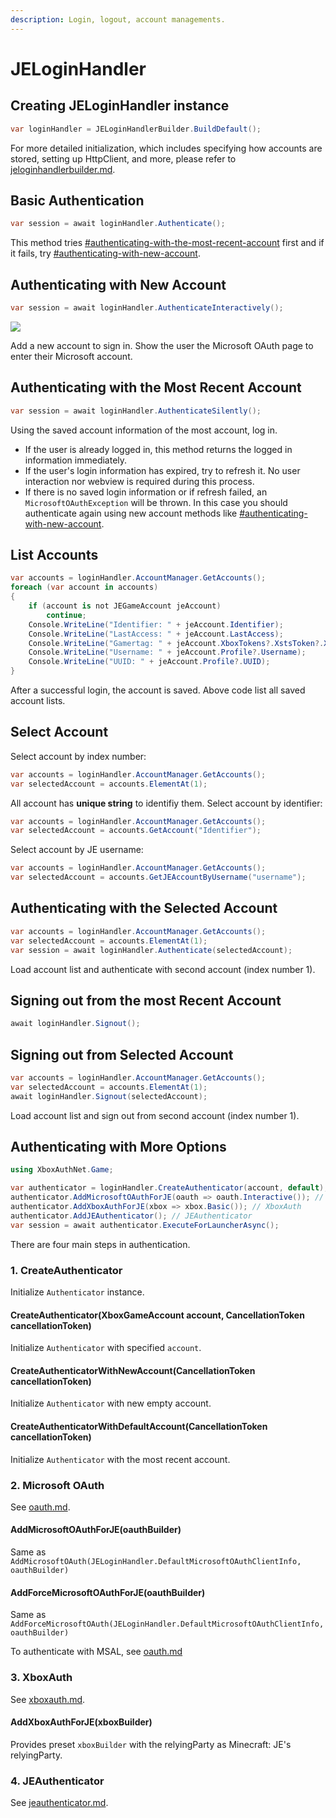 ```yaml
---
description: Login, logout, account managements.
---
```


# JELoginHandler

## Creating JELoginHandler instance

```csharp
var loginHandler = JELoginHandlerBuilder.BuildDefault();
```

For more detailed initialization, which includes specifying how accounts are stored, setting up HttpClient, and more, please refer to [jeloginhandlerbuilder.md](jeloginhandlerbuilder.md "mention").

## Basic Authentication

```csharp
var session = await loginHandler.Authenticate();
```

This method tries [#authenticating-with-the-most-recent-account](jeloginhandler.md#authenticating-with-the-most-recent-account "mention") first and if it fails, try [#authenticating-with-new-account](jeloginhandler.md#authenticating-with-new-account "mention").

## Authenticating with New Account

```csharp
var session = await loginHandler.AuthenticateInteractively();
```

![](https://user-images.githubusercontent.com/17783561/154854388-38c473f1-7860-4a47-bdbe-622de37eef8b.png)

Add a new account to sign in. Show the user the Microsoft OAuth page to enter their Microsoft account.

## Authenticating with the Most Recent Account

```csharp
var session = await loginHandler.AuthenticateSilently();
```

Using the saved account information of the most account, log in.&#x20;

* If the user is already logged in, this method returns the logged in information immediately.
* If the user's login information has expired, try to refresh it. No user interaction nor webview is required during this process.&#x20;
* If there is no saved login information or if refresh failed, an `MicrosoftOAuthException` will be thrown. In this case you should authenticate again using new account methods like [#authenticating-with-new-account](jeloginhandler.md#authenticating-with-new-account "mention").

## List Accounts

```csharp
var accounts = loginHandler.AccountManager.GetAccounts();
foreach (var account in accounts)
{
    if (account is not JEGameAccount jeAccount)
        continue;
    Console.WriteLine("Identifier: " + jeAccount.Identifier);
    Console.WriteLine("LastAccess: " + jeAccount.LastAccess);
    Console.WriteLine("Gamertag: " + jeAccount.XboxTokens?.XstsToken?.XuiClaims?.Gamertag);
    Console.WriteLine("Username: " + jeAccount.Profile?.Username);
    Console.WriteLine("UUID: " + jeAccount.Profile?.UUID);
}
```

After a successful login, the account is saved. Above code list all saved account lists.

## Select Account

Select account by index number:

```csharp
var accounts = loginHandler.AccountManager.GetAccounts();
var selectedAccount = accounts.ElementAt(1);
```

All account has **unique string** to identifiy them. Select account by identifier:

```csharp
var accounts = loginHandler.AccountManager.GetAccounts();
var selectedAccount = accounts.GetAccount("Identifier");
```

Select account by JE username:

```csharp
var accounts = loginHandler.AccountManager.GetAccounts();
var selectedAccount = accounts.GetJEAccountByUsername("username");
```

## Authenticating with the Selected Account

```csharp
var accounts = loginHandler.AccountManager.GetAccounts();
var selectedAccount = accounts.ElementAt(1);
var session = await loginHandler.Authenticate(selectedAccount);
```

Load account list and authenticate with second account (index number 1).

## Signing out from the most Recent Account

```csharp
await loginHandler.Signout();
```

## Signing out from Selected Account

```csharp
var accounts = loginHandler.AccountManager.GetAccounts();
var selectedAccount = accounts.ElementAt(1);
await loginHandler.Signout(selectedAccount);
```

Load account list and sign out from second account (index number 1).

## Authenticating with More Options

```csharp
using XboxAuthNet.Game;

var authenticator = loginHandler.CreateAuthenticator(account, default);
authenticator.AddMicrosoftOAuthForJE(oauth => oauth.Interactive()); // Microsoft OAuth
authenticator.AddXboxAuthForJE(xbox => xbox.Basic()); // XboxAuth
authenticator.AddJEAuthenticator(); // JEAuthenticator
var session = await authenticator.ExecuteForLauncherAsync();
```

There are four main steps in authentication.

### 1. CreateAuthenticator

Initialize `Authenticator` instance.

#### CreateAuthenticator(XboxGameAccount account, CancellationToken cancellationToken)

Initialize `Authenticator` with specified `account`.

#### CreateAuthenticatorWithNewAccount(CancellationToken cancellationToken)

Initialize `Authenticator` with new empty account.

#### CreateAuthenticatorWithDefaultAccount(CancellationToken cancellationToken)

Initialize `Authenticator` with the most recent account.

### 2. Microsoft OAuth

See [oauth.md](../xboxauthnet.game/oauth.md "mention").

#### AddMicrosoftOAuthForJE(oauthBuilder)

Same as `AddMicrosoftOAuth(JELoginHandler.DefaultMicrosoftOAuthClientInfo, oauthBuilder)`

#### AddForceMicrosoftOAuthForJE(oauthBuilder)

Same as `AddForceMicrosoftOAuth(JELoginHandler.DefaultMicrosoftOAuthClientInfo, oauthBuilder)`

To authenticate with MSAL, see [oauth.md](../xboxauthnet.game.msal/oauth.md "mention")

### 3. XboxAuth

See [xboxauth.md](../xboxauthnet.game/xboxauth.md "mention").

#### AddXboxAuthForJE(xboxBuilder)

Provides preset `xboxBuilder` with the relyingParty as Minecraft: JE's relyingParty.

### 4. JEAuthenticator

See [jeauthenticator.md](jeauthenticator.md "mention").
